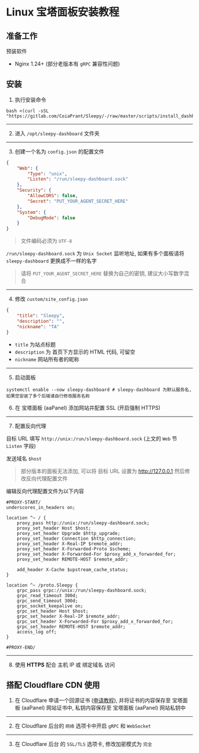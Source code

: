 # Linux 宝塔面板安装教程

## 准备工作

预装软件

- Nginx 1.24+ (部分老版本有 `gRPC` 兼容性问题)

## 安装

1. 执行安装命令

```shell
bash <(curl -sSL "https://gitlab.com/CoiaPrant/Sleepy/-/raw/master/scripts/install_dashboard.sh")
```

---

2. 进入 `/opt/sleepy-dashboard` 文件夹

---

3. 创建一个名为 `config.json` 的配置文件

```json
{
    "Web": {
        "Type": "unix",
        "Listen": "/run/sleepy-dashboard.sock"
    },
    "Security": {
        "AllowCORS": false,
        "Secret": "PUT_YOUR_AGENT_SECRET_HERE"
    },
    "System": {
        "DebugMode": false
    }
}
```

> 文件编码必须为 `UTF-8`

`/run/sleepy-dashboard.sock` 为 `Unix Socket` 监听地址, 如果有多个面板请将 `sleepy-dashboard` 更换成不一样的名字

> 请将 `PUT_YOUR_AGENT_SECRET_HERE` 替换为自己的密钥, 建议大小写数字混合

---

4. 修改 `custom/site_config.json`

```json
{
    "title": "Sleepy",
    "description": "",
    "nickname": "TA"
}
```

- `title` 为站点标题
- `description` 为 首页下方显示的 HTML 代码, 可留空
- `nickname` 网站所有者的昵称

---

5. 启动面板

```shell
systemctl enable --now sleepy-dashboard # sleepy-dashboard 为默认服务名, 如果您安装了多个后端请自行修改服务名称
```

6.  在 宝塔面板 (aaPanel) 添加网站并配置 SSL (开启强制 HTTPS)

---

7. 配置反向代理

目标 URL 填写 `http://unix:/run/sleepy-dashboard.sock` (上文的 `Web` 节 `Listen` 字段)

发送域名 `$host`

> 部分版本的面板无法添加, 可以将 目标 URL 设置为 http://127.0.0.1 然后修改反向代理配置文件

编辑反向代理配置文件为以下内容

```nginx
#PROXY-START/
underscores_in_headers on;
 
location ^~ / {
    proxy_pass http://unix:/run/sleepy-dashboard.sock;
    proxy_set_header Host $host;
    proxy_set_header Upgrade $http_upgrade;
    proxy_set_header Connection $http_connection;
    proxy_set_header X-Real-IP $remote_addr;
    proxy_set_header X-Forwarded-Proto $scheme;
    proxy_set_header X-Forwarded-For $proxy_add_x_forwarded_for;
    proxy_set_header REMOTE-HOST $remote_addr;
 
    add_header X-Cache $upstream_cache_status;
}
 
location ^~ /proto.Sleepy {
    grpc_pass grpc://unix:/run/sleepy-dashboard.sock;
    grpc_read_timeout 300d;
    grpc_send_timeout 300d;
    grpc_socket_keepalive on;
    grpc_set_header Host $host;
    grpc_set_header X-Real-IP $remote_addr;
    grpc_set_header X-Forwarded-For $proxy_add_x_forwarded_for;
    grpc_set_header REMOTE-HOST $remote_addr;
    access_log off;
}
 
#PROXY-END/
```

---

8.  使用 **HTTPS** 配合 主机 IP 或 绑定域名 访问

## 搭配 Cloudflare CDN 使用

1. 在 Cloudflare 申请一个回源证书 \([申请教程](https://www.google.com/search?q=cloudflare%E7%94%B3%E8%AF%B715%E5%B9%B4%E5%9B%9E%E6%BA%90%E8%AF%81%E4%B9%A6)\), 并将证书的内容保存至 宝塔面板 (aaPanel) 网站证书中, 私钥内容保存至 宝塔面板 (aaPanel) 网站私钥中

---

2. 在 Cloudflare 后台的 `网络` 选项卡中开启 `gRPC` 和 `WebSocket`

---

3. 在 Cloudflare 后台 的 `SSL/TLS` 选项卡, 修改加密模式为 `完全`
